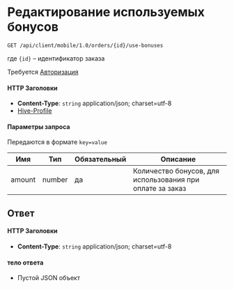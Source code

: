 # Редактирование используемых бонусов

`GET /api/client/mobile/1.0/orders/{id}/use-bonuses`

где `{id}` – идентификатор заказа

Требуется [Авторизация](hmac.md)
#### HTTP Заголовки
* **Content-Type**: `string` application/json; charset=utf-8
* [Hive-Profile](http_headers.md)

#### Параметры запроса
Передаются в формате `key=value`

Имя | Тип | Обязательный | Описание 
--- | --- | --- | ---
amount | number | да | Количество бонусов, для использования при оплате за заказ

## Ответ

#### HTTP Заголовки
* **Content-Type**: `string` application/json; charset=utf-8

#### тело ответа
* Пустой JSON объект
